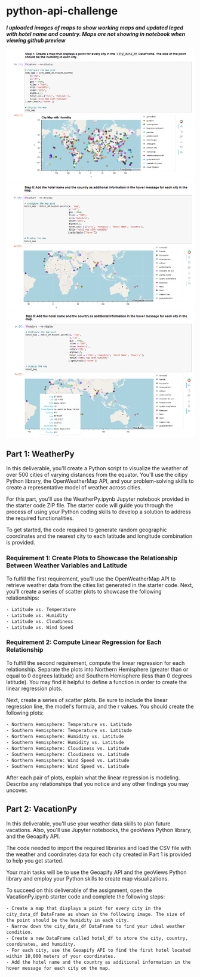 # python-api-challenge  

***I uploaded images of maps to show working maps and updated leged with hotel name and country. Maps are not showing in notebook when viewing github preview***  

![Map of City Data](https://github.com/jms5039/python-api-challenge/blob/main/city_data_df%20map.png)  
![Map of Hotel Data](https://github.com/jms5039/python-api-challenge/blob/main/hotel%20map.png)  
![Map Showing Updated Legend with Hotel Name and Country](https://github.com/jms5039/python-api-challenge/blob/main/hotel%20map%20hotel%20name%20and%20country%20hover%20message.png)

## Part 1: WeatherPy  

In this deliverable, you'll create a Python script to visualize the weather of over 500 cities of varying distances from the equator. You'll use the citipy Python library, the OpenWeatherMap API, and your problem-solving skills to create a representative model of weather across cities.  

For this part, you'll use the WeatherPy.ipynb Jupyter notebook provided in the starter code ZIP file. The starter code will guide you through the process of using your Python coding skills to develop a solution to address the required functionalities.  

To get started, the code required to generate random geographic coordinates and the nearest city to each latitude and longitude combination is provided.  

### Requirement 1: Create Plots to Showcase the Relationship Between Weather Variables and Latitude  

To fulfill the first requirement, you'll use the OpenWeatherMap API to retrieve weather data from the cities list generated in the starter code. Next, you'll create a series of scatter plots to showcase the following relationships:  

    - Latitude vs. Temperature
    - Latitude vs. Humidity
    - Latitude vs. Cloudiness
    - Latitude vs. Wind Speed  
    
### Requirement 2: Compute Linear Regression for Each Relationship  

To fulfill the second requirement, compute the linear regression for each relationship. Separate the plots into Northern Hemisphere (greater than or equal to 0 degrees latitude) and Southern Hemisphere (less than 0 degrees latitude). You may find it helpful to define a function in order to create the linear regression plots.  

Next, create a series of scatter plots. Be sure to include the linear regression line, the model's formula, and the r values.
You should create the following plots:  

    - Northern Hemisphere: Temperature vs. Latitude
    - Southern Hemisphere: Temperature vs. Latitude
    - Northern Hemisphere: Humidity vs. Latitude
    - Southern Hemisphere: Humidity vs. Latitude
    - Northern Hemisphere: Cloudiness vs. Latitude
    - Southern Hemisphere: Cloudiness vs. Latitude
    - Northern Hemisphere: Wind Speed vs. Latitude
    - Southern Hemisphere: Wind Speed vs. Latitude  
    
After each pair of plots, explain what the linear regression is modeling. Describe any relationships that you notice and any other findings you may uncover.  


## Part 2: VacationPy

In this deliverable, you'll use your weather data skills to plan future vacations. Also, you'll use Jupyter notebooks, the geoViews Python library, and the Geoapify API.  

The code needed to import the required libraries and load the CSV file with the weather and coordinates data for each city created in Part 1 is provided to help you get started.  

Your main tasks will be to use the Geoapify API and the geoViews Python library and employ your Python skills to create map visualizations.  

To succeed on this deliverable of the assignment, open the VacationPy.ipynb starter code and complete the following steps:  

    - Create a map that displays a point for every city in the city_data_df DataFrame as shown in the following image. The size of the point should be the humidity in each city.  
    - Narrow down the city_data_df DataFrame to find your ideal weather condition.  
    - Create a new DataFrame called hotel_df to store the city, country, coordinates, and humidity.
    - For each city, use the Geoapify API to find the first hotel located within 10,000 meters of your coordinates.
    - Add the hotel name and the country as additional information in the hover message for each city on the map.
